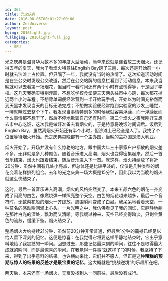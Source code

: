 ```yaml
---
id: 362
title: 光之庆典
date: 2016-08-05T00:01:27+00:00
author: ZerUniverse
layout: post
hgimg: 2016light.jpg
fullhgimg: 2016light-full.jpg
categories:
  - SFU
---
```

光之庆典是温哥华为数不多的年度大型活动，简单来说就是连着放三天烟火。还记得去年的夏天，我为了看烟火特意往English Bay跑了三趟，每次还是开始前一小时就去沙滩上占位置。但只隔了一年，我就没有当时的热情了。这次知道活动时间是在坐公交时发现公交改道，然后在公交站牌的信息栏看到了活动信息。本来我当晚就可以去看第一场烟花，但当时一看时间还有两个小时有点懒得等，于是回了学校。这几天我确实特别浮躁，不想吃学校食堂便三天两头往市中心跑，每次都花掉近两个小时车程；不想背单词便经常背到一半开始玩手机，开始以为时间充裕然而到天黑才发现当天的目标无法完成；不想做实验便经常跑到实验室的沙发上睡觉<!--more-->，一睡就睡过去整个下午。我发现当事情特别多的时候我就容易浮躁，而一浮躁反而什么事情都不想干了，然后不停地欺骗自己还有时间。第二个烟火之夜我刚好又想去市中心吃饭，这次我是做好准备去看烟火的，于是特意将晚饭时间调后。饭后到English Bay，虽然离烟火开始还有半个小时，但沙滩上已经全是人了。我找了个位置等待烟火开始。光之庆典每晚都有一个主办国，当晚的主办国是澳大利亚。

烟火开始了。开场并没有什么惊艳的地方，跟中国大年三十家家户户都放的烟火差不多，无非就是多几种颜色。随着音乐进入高潮，烟火也变得密集起来。然后一首音乐结束，烟火也跟着结束，随后音乐进入下一首。就这样，烟火持续放了将近20分钟，虽然中间有几处小亮点，但总体还是比较平淡的，仅仅是几种类型的烟花变着花样排列组合。去年的光之庆典一场大概是15分钟，因此我以为当晚的烟火就这么快结束了。

这时，最后一首音乐进入高潮，烟火的风格突然变了。本来五颜六色的烟花一齐变成了闪亮的白色，像燃烧弹一样照亮整个天空。白色的烟花越来越多，最后一个音符时，无数梨花般的烟火一齐绽放，周围瞬间变成了白昼。我呆呆地看着天空，一种莫名的感动瞬间涌上心头。一片光明之中，我仿佛看见了我的回忆，它静静地躺在那片白光的深处，飘渺而又清晰。等我缓过神来，天空已经变得暗淡，只剩金黄色的流苏，缓缓下坠。烟火结束了。

整场烟火大约持续21分钟，虽然前20分钟非常普通，但最后1分钟的震撼已经足以给人留下深刻的记忆。这便是惊喜：在我觉得它将要这样平静地结束时，它出乎意料地给了我震撼的一瞬间。回想过去，那些记忆最深刻的瞬间，往往不是取得最大成就的瞬间，而是最惊喜的瞬间。在我觉得一件事“就这样了”的时候，我坚持了下来，得到了出乎意料的结果。也许横向来比，它们并不感人，但正是这种**糟糕的预期与惊人的结果的反差才是最宝贵的记忆**。这大概就是“挑战逆境”的乐趣所在吧。

两天后，本来还有一场烟火，无奈没找到人一同前往，最后没有成行。